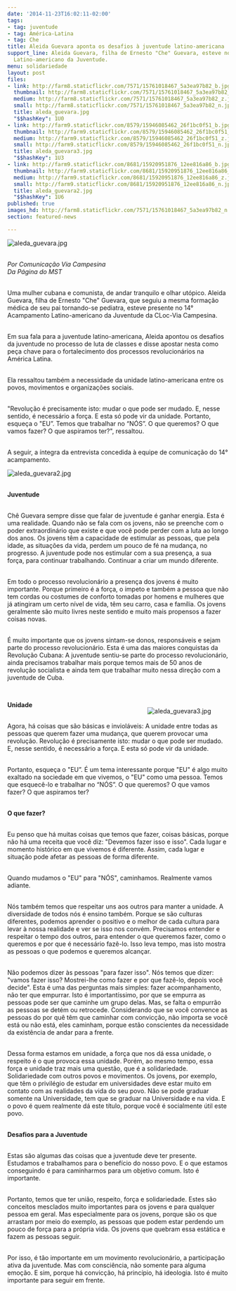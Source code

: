 ```yaml
---
date: '2014-11-23T16:02:11-02:00'
tags:
- tag: juventude
- tag: América-Latina
- tag: Che
title: Aleida Guevara aponta os desafios à juventude latino-americana
support_line: Aleida Guevara, filha de Ernesto "Che" Guevara, esteve no 14° Acampamento
  Latino-americano da Juventude.
menu: solidariedade
layout: post
files:
- link: http://farm8.staticflickr.com/7571/15761018467_5a3ea97b82_b.jpg
  thumbnail: http://farm8.staticflickr.com/7571/15761018467_5a3ea97b82_t.jpg
  medium: http://farm8.staticflickr.com/7571/15761018467_5a3ea97b82_z.jpg
  small: http://farm8.staticflickr.com/7571/15761018467_5a3ea97b82_n.jpg
  title: aleda_guevara.jpg
  "$$hashKey": 1U0
- link: http://farm9.staticflickr.com/8579/15946085462_26f1bc0f51_b.jpg
  thumbnail: http://farm9.staticflickr.com/8579/15946085462_26f1bc0f51_t.jpg
  medium: http://farm9.staticflickr.com/8579/15946085462_26f1bc0f51_z.jpg
  small: http://farm9.staticflickr.com/8579/15946085462_26f1bc0f51_n.jpg
  title: aleda_guevara3.jpg
  "$$hashKey": 1U3
- link: http://farm9.staticflickr.com/8681/15920951876_12ee816a86_b.jpg
  thumbnail: http://farm9.staticflickr.com/8681/15920951876_12ee816a86_t.jpg
  medium: http://farm9.staticflickr.com/8681/15920951876_12ee816a86_z.jpg
  small: http://farm9.staticflickr.com/8681/15920951876_12ee816a86_n.jpg
  title: aleda_guevara2.jpg
  "$$hashKey": 1U6
published: true
images_hd: http://farm8.staticflickr.com/7571/15761018467_5a3ea97b82_n.jpg
section: featured-news

---
```

<p><img alt="aleda_guevara.jpg" src="http://farm8.staticflickr.com/7571/15761018467_5a3ea97b82_b.jpg" /></p>

<p><br />
<em>Por Comunica&ccedil;&atilde;o Via Campesina</em><br />
<em>Da P&aacute;gina do MST</em></p>

<p><br />
Uma mulher cubana e comunista, de andar tranquilo e olhar ut&oacute;pico. Aleida Guevara, filha de Ernesto &quot;Che&quot; Guevara, que seguiu a mesma forma&ccedil;&atilde;o m&eacute;dica de seu pai tornando-se pediatra, esteve presente no 14&deg; Acampamento Latino-americano da Juventude da CLoc-Via Campesina.</p>

<p><br />
Em sua fala para a juventude latino-americana, Aleida apontou os desafios da juventude no processo de luta de classes e disse apostar nesta como pe&ccedil;a chave para o fortalecimento dos processos revolucion&aacute;rios na Am&eacute;rica Latina.</p>

<p><br />
Ela ressaltou tamb&eacute;m a necessidade da unidade latino-americana entre os povos, movimentos e organiza&ccedil;&otilde;es sociais.</p>

<p><br />
&quot;Revolu&ccedil;&atilde;o &eacute; precisamente isto: mudar o que pode ser mudado. E, nesse sentido, &eacute; necess&aacute;rio a for&ccedil;a. E esta s&oacute; pode vir da unidade. Portanto, esque&ccedil;a o &quot;EU&rdquo;. Temos que trabalhar no &ldquo;N&Oacute;S&rdquo;. O que queremos? O que vamos fazer? O que aspiramos ter?&quot;, ressaltou.&nbsp;</p>

<p><br />
A seguir, a &iacute;ntegra da entrevista concedida &agrave; equipe de comunica&ccedil;&atilde;o do 14&deg; acampamento.&nbsp;</p>

<p><img alt="aleda_guevara2.jpg" src="http://farm9.staticflickr.com/8681/15920951876_12ee816a86_b.jpg" /></p>

<p><br />
<strong>Juventude</strong></p>

<p><br />
Ch&ecirc; Guevara sempre disse que falar de juventude &eacute; ganhar energia. Esta &eacute; uma realidade. Quando n&atilde;o se fala com os jovens, n&atilde;o se preenche com o poder extraordin&aacute;rio que existe e que voc&ecirc; pode perder com a luta ao longo dos anos. Os jovens t&ecirc;m a capacidade de estimular as pessoas, que pela idade, as situa&ccedil;&otilde;es da vida, perdem um pouco de f&eacute; na mudan&ccedil;a, no progresso. A juventude pode nos estimular com a sua presen&ccedil;a, a sua for&ccedil;a, para continuar trabalhando. Continuar a criar um mundo diferente.</p>

<p><br />
Em todo o processo revolucion&aacute;rio a presen&ccedil;a dos jovens &eacute; muito importante. Porque primeiro &eacute; a for&ccedil;a, o impeto e tamb&eacute;m a pessoa que n&atilde;o tem cordas ou costumes de conforto tomadas por homens e mulheres que j&aacute; atingiram um certo n&iacute;vel de vida, t&ecirc;m seu carro, casa e fam&iacute;lia. Os jovens geralmente s&atilde;o muito livres neste sentido e muito mais propensos a fazer coisas novas.</p>

<p><br />
&Eacute; muito importante que os jovens sintam-se donos, respons&aacute;veis e sejam parte do processo revolucion&aacute;rio. Esta &eacute; uma das maiores conquistas da Revolu&ccedil;&atilde;o Cubana: A juventude sentiu-se parte do processo revolucion&aacute;rio, ainda precisamos trabalhar mais porque temos mais de 50 anos de revolu&ccedil;&atilde;o socialista e ainda tem que trabalhar muito nessa dire&ccedil;&atilde;o com a juventude de Cuba.</p>

<p>&nbsp;</p>

<figure class="image" style="float:right"><img alt="aleda_guevara3.jpg" src="http://farm9.staticflickr.com/8579/15946085462_26f1bc0f51_b.jpg" />
<figcaption></figcaption>
</figure>

<p><b>Unidade</b></p>

<p><br />
Agora, h&aacute; coisas que s&atilde;o b&aacute;sicas e inviol&aacute;veis: A unidade entre todas as pessoas que querem fazer uma mudan&ccedil;a, que querem provocar uma revolu&ccedil;&atilde;o. Revolu&ccedil;&atilde;o &eacute; precisamente isto: mudar o que pode ser mudado. E, nesse sentido, &eacute; necess&aacute;rio a for&ccedil;a. E esta s&oacute; pode vir da unidade.</p>

<p><br />
Portanto, esque&ccedil;a o &quot;EU&rdquo;. &Eacute; um tema interessante porque &quot;EU&quot; &eacute; algo muito exaltado na sociedade em que vivemos, o &quot;EU&quot; como uma pessoa. Temos que esquec&ecirc;-lo e trabalhar no &ldquo;N&Oacute;S&rdquo;. O que queremos? O que vamos fazer? O que aspiramos ter?</p>

<p><br />
<b>O que fazer?</b></p>

<p><br />
Eu penso que h&aacute; muitas coisas que temos que fazer, coisas b&aacute;sicas, porque n&atilde;o h&aacute; uma receita que voc&ecirc; diz: &quot;Devemos fazer isso e isso&quot;. Cada lugar e momento hist&oacute;rico em que vivemos &eacute; diferente. Assim, cada lugar e situa&ccedil;&atilde;o pode afetar as pessoas de forma diferente.</p>

<p><br />
Quando mudamos o &quot;EU&quot; para &quot;N&Oacute;S&quot;, caminhamos. Realmente vamos adiante.</p>

<p><br />
N&oacute;s tamb&eacute;m temos que respeitar uns aos outros para manter a unidade. A diversidade de todos n&oacute;s &eacute; ensino tamb&eacute;m. Porque se s&atilde;o culturas diferentes, podemos aprender o positivo e o melhor de cada cultura para levar &agrave; nossa realidade e ver se isso nos conv&eacute;m. Precisamos entender e respeitar o tempo dos outros, para entender o que queremos fazer, como o queremos e por que &eacute; necess&aacute;rio faz&ecirc;-lo. Isso leva tempo, mas isto mostra as pessoas o que podemos e queremos alcan&ccedil;ar.</p>

<p><br />
N&atilde;o podemos dizer &agrave;s pessoas &quot;para fazer isso&quot;. N&oacute;s temos que dizer: &quot;vamos fazer isso? Mostrei-lhe como fazer e por que faz&ecirc;-lo, depois voc&ecirc; decide&quot;. Esta &eacute; uma das perguntas mais simples: fazer acompanhamento, n&atilde;o ter que empurrar. Isto &eacute; important&iacute;ssimo, por que se empurra as pessoas pode ser que caminhe um grupo delas. Mas, se falta o empurr&atilde;o as pessoas se det&eacute;m ou retrocede. Considerando que se voc&ecirc; convence as pessoas do por qu&ecirc; t&ecirc;m que caminhar com convic&ccedil;&atilde;o, n&atilde;o importa se voc&ecirc; est&aacute; ou n&atilde;o est&aacute;, eles caminham, porque est&atilde;o conscientes da necessidade da exist&ecirc;ncia de andar para a frente.</p>

<p><br />
Dessa forma estamos em unidade, a for&ccedil;a que nos d&aacute; essa unidade, o respeito &eacute; o que provoca essa unidade. Por&eacute;m, ao mesmo tempo, essa for&ccedil;a e unidade traz mais uma quest&atilde;o, que &eacute; a solidariedade. Solidariedade com outros povos e movimentos. Os jovens, por exemplo, que t&ecirc;m o privil&eacute;gio de estudar em universidades deve estar muito em contato com as realidades da vida do seu povo. N&atilde;o se pode graduar somente na Universidade, tem que se graduar na Universidade e na vida. E o povo &eacute; quem realmente d&aacute; este t&iacute;tulo, porque voc&ecirc; &eacute; socialmente &uacute;til este povo.&nbsp;</p>

<p><br />
<b>Desafios para a Juventude</b></p>

<p><br />
Estas s&atilde;o algumas das coisas que a juventude deve ter presente. Estudamos e trabalhamos para o benef&iacute;cio do nosso povo. E o que estamos conseguindo &eacute; para caminharmos para um objetivo comum. Isto &eacute; importante.</p>

<p><br />
Portanto, temos que ter uni&atilde;o, respeito, for&ccedil;a e solidariedade. Estes s&atilde;o conceitos mesclados muito importantes para os jovens e para qualquer pessoa em geral. Mas especialmente para os jovens, porque s&atilde;o os que arrastam por meio do exemplo, as pessoas que podem estar perdendo um pouco de for&ccedil;a para a pr&oacute;pria vida. Os jovens que quebram essa est&aacute;tica e fazem as pessoas seguir.</p>

<p><br />
Por isso, &eacute; t&atilde;o importante em um movimento revolucion&aacute;rio, a participa&ccedil;&atilde;o ativa da juventude. Mas com consci&ecirc;ncia, n&atilde;o somente para alguma emo&ccedil;&atilde;o. E sim, porque h&aacute; convic&ccedil;&atilde;o, h&aacute; princ&iacute;pio, h&aacute; ideologia. Isto &eacute; muito importante para seguir em frente.</p>
